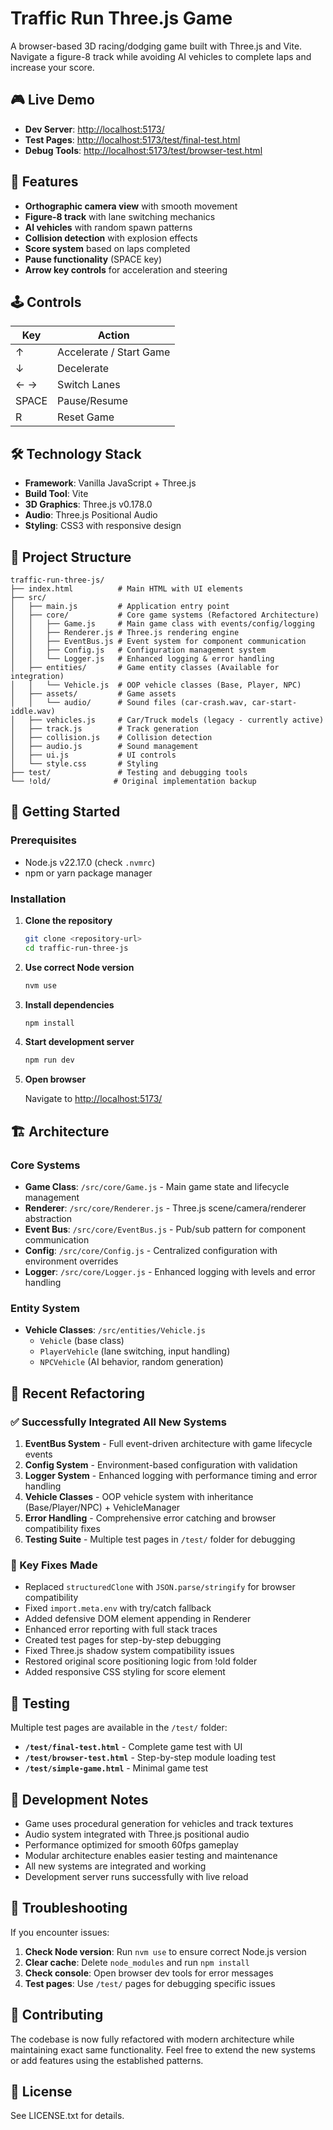 # Traffic Run Three.js Game

A browser-based 3D racing/dodging game built with Three.js and Vite. Navigate a figure-8 track while avoiding AI vehicles to complete laps and increase your score.

## 🎮 Live Demo

- **Dev Server**: <http://localhost:5173/>
- **Test Pages**: <http://localhost:5173/test/final-test.html>
- **Debug Tools**: <http://localhost:5173/test/browser-test.html>

## 🎯 Features

- **Orthographic camera view** with smooth movement
- **Figure-8 track** with lane switching mechanics
- **AI vehicles** with random spawn patterns
- **Collision detection** with explosion effects
- **Score system** based on laps completed
- **Pause functionality** (SPACE key)
- **Arrow key controls** for acceleration and steering

## 🕹️ Controls

| Key | Action |
|-----|--------|
| ↑ | Accelerate / Start Game |
| ↓ | Decelerate |
| ← → | Switch Lanes |
| SPACE | Pause/Resume |
| R | Reset Game |

## 🛠️ Technology Stack

- **Framework**: Vanilla JavaScript + Three.js
- **Build Tool**: Vite
- **3D Graphics**: Three.js v0.178.0
- **Audio**: Three.js Positional Audio
- **Styling**: CSS3 with responsive design

## 📁 Project Structure

```text
traffic-run-three-js/
├── index.html          # Main HTML with UI elements
├── src/
│   ├── main.js         # Application entry point
│   ├── core/           # Core game systems (Refactored Architecture)
│   │   ├── Game.js     # Main game class with events/config/logging
│   │   ├── Renderer.js # Three.js rendering engine
│   │   ├── EventBus.js # Event system for component communication
│   │   ├── Config.js   # Configuration management system
│   │   └── Logger.js   # Enhanced logging & error handling
│   ├── entities/       # Game entity classes (Available for integration)
│   │   └── Vehicle.js  # OOP vehicle classes (Base, Player, NPC)
│   ├── assets/         # Game assets
│   │   └── audio/      # Sound files (car-crash.wav, car-start-iddle.wav)
│   ├── vehicles.js     # Car/Truck models (legacy - currently active)
│   ├── track.js        # Track generation
│   ├── collision.js    # Collision detection
│   ├── audio.js        # Sound management
│   ├── ui.js           # UI controls
│   └── style.css       # Styling
├── test/               # Testing and debugging tools
└── !old/              # Original implementation backup
```

## 🚀 Getting Started

### Prerequisites

- Node.js v22.17.0 (check `.nvmrc`)
- npm or yarn package manager

### Installation

1. **Clone the repository**

   ```bash
   git clone <repository-url>
   cd traffic-run-three-js
   ```

2. **Use correct Node version**

   ```bash
   nvm use
   ```

3. **Install dependencies**

   ```bash
   npm install
   ```

4. **Start development server**

   ```bash
   npm run dev
   ```

5. **Open browser**

   Navigate to <http://localhost:5173/>

## 🏗️ Architecture

### Core Systems

- **Game Class**: `/src/core/Game.js` - Main game state and lifecycle management
- **Renderer**: `/src/core/Renderer.js` - Three.js scene/camera/renderer abstraction
- **Event Bus**: `/src/core/EventBus.js` - Pub/sub pattern for component communication
- **Config**: `/src/core/Config.js` - Centralized configuration with environment overrides
- **Logger**: `/src/core/Logger.js` - Enhanced logging with levels and error handling

### Entity System

- **Vehicle Classes**: `/src/entities/Vehicle.js`
  - `Vehicle` (base class)
  - `PlayerVehicle` (lane switching, input handling)
  - `NPCVehicle` (AI behavior, random generation)

## 🎉 Recent Refactoring

### ✅ Successfully Integrated All New Systems

1. **EventBus System** - Full event-driven architecture with game lifecycle events
2. **Config System** - Environment-based configuration with validation
3. **Logger System** - Enhanced logging with performance timing and error handling
4. **Vehicle Classes** - OOP vehicle system with inheritance (Base/Player/NPC) + VehicleManager
5. **Error Handling** - Comprehensive error catching and browser compatibility fixes
6. **Testing Suite** - Multiple test pages in `/test/` folder for debugging

### 🔧 Key Fixes Made

- Replaced `structuredClone` with `JSON.parse/stringify` for browser compatibility
- Fixed `import.meta.env` with try/catch fallback
- Added defensive DOM element appending in Renderer
- Enhanced error reporting with full stack traces
- Created test pages for step-by-step debugging
- Fixed Three.js shadow system compatibility issues
- Restored original score positioning logic from !old folder
- Added responsive CSS styling for score element

## 🧪 Testing

Multiple test pages are available in the `/test/` folder:

- **`/test/final-test.html`** - Complete game test with UI
- **`/test/browser-test.html`** - Step-by-step module loading test
- **`/test/simple-game.html`** - Minimal game test

## 📝 Development Notes

- Game uses procedural generation for vehicles and track textures
- Audio system integrated with Three.js positional audio
- Performance optimized for smooth 60fps gameplay
- Modular architecture enables easier testing and maintenance
- All new systems are integrated and working
- Development server runs successfully with live reload

## 🐛 Troubleshooting

If you encounter issues:

1. **Check Node version**: Run `nvm use` to ensure correct Node.js version
2. **Clear cache**: Delete `node_modules` and run `npm install`
3. **Check console**: Open browser dev tools for error messages
4. **Test pages**: Use `/test/` pages for debugging specific issues

## 🤝 Contributing

The codebase is now fully refactored with modern architecture while maintaining exact same functionality. Feel free to extend the new systems or add features using the established patterns.

## 📄 License

See LICENSE.txt for details.
